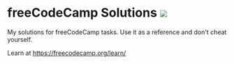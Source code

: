 # freeCodeCamp Solutions ![](https://komarev.com/ghpvc/?username=AravindVNair99&label=Views)

My solutions for freeCodeCamp tasks. Use it as a reference and don't cheat yourself.

Learn at https://freecodecamp.org/learn/
